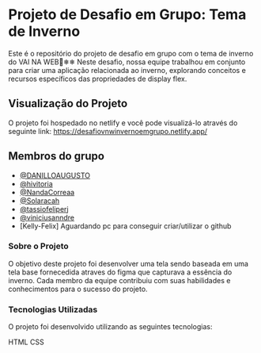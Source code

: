 # Projeto de Desafio em Grupo: Tema de Inverno
Este é o repositório do projeto de desafio em grupo com o tema de inverno do VAI NA WEB🥶❄❄
Neste desafio, nossa equipe trabalhou em conjunto para criar uma aplicação relacionada ao inverno, explorando conceitos e recursos específicos das propriedades de display flex.

## Visualização do Projeto
O projeto foi hospedado no netlify e você pode visualizá-lo através do seguinte link:
https://desafiovnwinvernoemgrupo.netlify.app/

## Membros do grupo

- [@DANILLOAUGUSTO](https://github.com/DANILLOAUGUSTO)
- [@hivitoria](https://github.com/hivitoria)
- [@NandaCorreaa](https://github.com/NandaCorreaa)
- [@Solaracah](https://github.com/Solaracah)
- [@tassiofeliperj](https://github.com/tassiofeliperj)
- [@viniciusanndre](https://github.com/viniciusanndre)
- [Kelly-Felix] Aguardando pc para conseguir criar/utilizar o github

### Sobre o Projeto
O objetivo deste projeto foi desenvolver uma tela sendo baseada em uma tela base fornecedida atraves do figma  que capturava a essência do inverno. Cada membro da equipe contribuiu com suas habilidades e conhecimentos para o sucesso do projeto.

### Tecnologias Utilizadas
O projeto foi desenvolvido utilizando as seguintes tecnologias:

HTML
CSS


